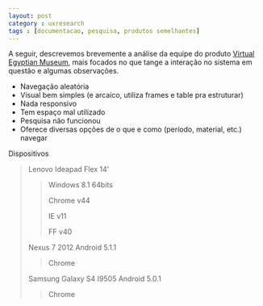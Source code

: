 ```yaml
---
layout: post
category : uxresearch
tags : [documentacao, pesquisa, produtos semelhantes]
---
```


A seguir, descrevemos brevemente a análise da equipe do produto [Virtual Egyptian Museum](http://virtual-egyptian-museum.org/), mais focados no que tange a interação no sistema em questão e algumas observações.

- Navegação aleatória
- Visual bem simples (e arcaíco, utiliza frames e table pra estruturar)
- Nada responsivo
- Tem espaço mal utilizado
- Pesquisa não funcionou
- Oferece diversas opções de o que e como (período, material, etc.) navegar

Dispositivos

> Lenovo Ideapad Flex 14'
>
> > Windows 8.1 64bits
> > 
> > Chrome v44
> > 
> > IE v11
> > 
> > FF v40
>
> Nexus 7 2012 Android 5.1.1
>
> > Chrome
>
> Samsung Galaxy S4 I9505 Android 5.0.1
>
> > Chrome


